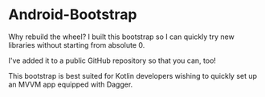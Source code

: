 # Android-Bootstrap
Why rebuild the wheel? I built this bootstrap so I can quickly try new libraries without starting from absolute 0.

I've added it to a public GitHub repository so that you can, too!

This bootstrap is best suited for Kotlin developers wishing to quickly set up an MVVM app equipped with Dagger.
